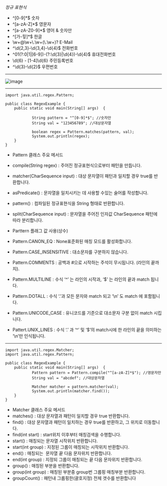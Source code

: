 *정규 표현식*


* ^[0-9]*$	숫자
* ^[a-zA-Z]*$	영문자
* ^[a-zA-Z0-9]*$   영어 & 숫자만 
* ^[가-힣]*$	한글
* \\w+@\\w+\\.\\w+(\\.\\w+)?	E-Mail
* ^\d{2,3}-\d{3,4}-\d{4}$	전화번호
* ^01(?:0|1|[6-9])-(?:\d{3}|\d{4})-\d{4}$	휴대전화번호
* \d{6} \- [1-4]\d{6}	주민등록번호
* ^\d{3}-\d{2}$	우편번호
* * *

![image](https://user-images.githubusercontent.com/59944238/114512886-89fb0180-9c74-11eb-8d6d-a1b1f6f3b562.png)

* * *
```
import java.util.regex.Pattern;

public class RegexExample {
	public static void main(String[] args)  {
    
            String pattern = "^[0-9]*$"; //숫자만
            String val = "123456789"; //대상문자열
        
            boolean regex = Pattern.matches(pattern, val);
            System.out.println(regex);
    }
}
```
* Pattern 클래스 주요 메서드
* compile(String regex) : 주어진 정규표현식으로부터 패턴을 만듭니다.
* matcher(CharSequence input) : 대상 문자열이 패턴과 일치할 경우 true를 반환합니다.
* asPredicate() : 문자열을 일치시키는 데 사용할 수있는 술어를 작성합니다.
*  pattern() : 컴파일된 정규표현식을 String 형태로 반환합니다.
* split(CharSequence input) : 문자열을 주어진 인자값 CharSequence 패턴에 따라 분리합니다.

* Parttern 플래그 값 사용(상수)
*  Pattern.CANON_EQ : None표준화된 매칭 모드를 활성화합니다.
* Pattern.CASE_INSENSITIVE : 대소문자를 구분하지 않습니다. 
* Pattern.COMMENTS : 공백과 #으로 시작하는 주석이 무시됩니다. (라인의 끝까지).
* Pattern.MULTILINE : 수식 ‘^’ 는 라인의 시작과, ‘$’ 는 라인의 끝과 match 됩니다.
* Pattern.DOTALL : 수식 ‘.’과 모든 문자와 match 되고 ‘\n’ 도 match 에 포함됩니다.
* Pattern.UNICODE_CASE : 유니코드를 기준으로 대소문자 구분 없이 match 시킵니다.
* Pattert.UNIX_LINES : 수식 ‘.’ 과 ‘^’ 및 ‘$’의 match시에 한 라인의 끝을 의미하는 ‘\n’만 인식됩니다.
* * *

```
import java.util.regex.Matcher;
import java.util.regex.Pattern;

public class RegexExample {
	public static void main(String[] args)  {
            Pattern pattern = Pattern.compile("^[a-zA-Z]*$"); //영문자만
            String val = "abcdef"; //대상문자열
	
            Matcher matcher = pattern.matcher(val);
            System.out.println(matcher.find());
	}
}
```

* Matcher 클래스 주요 메서드
* matches() : 대상 문자열과 패턴이 일치할 경우 true 반환합니다.
* find() : 대상 문자열과 패턴이 일치하는 경우 true를 반환하고, 그 위치로 이동합니다.
* find(int start) : start위치 이후부터 매칭검색을 수행합니다.
* start() : 매칭되는 문자열 시작위치 반환합니다.
* start(int group) : 지정된 그룹이 매칭되는 시작위치 반환합니다.
* end() : 매칭되는  문자열 끝 다음 문자위치 반환합니다.
* end(int group) : 지정되 그룹이 매칭되는 끝 다음 문자위치 반환합니다.
* group() : 매칭된 부분을 반환합니다.
* group(int group) : 매칭된 부분중 group번 그룹핑 매칭부분 반환합니다. 
* groupCount() : 패턴내 그룹핑한(괄호지정) 전체 갯수를 반환합니다

